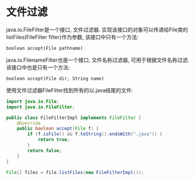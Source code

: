 # 文件过滤

java.io.FileFilter是一个接口, 文件过滤器. 实现该接口的对象可以传递给File类的listFiles(FileFilter filter)作为参数, 该接口中只有一个方法:  

`boolean accept(File pathname)`  

java.io.FilenameFilter也是一个接口, 文件名称过滤器, 可用于根据文件名称过滤. 该接口中也是只有一个方法:  

`boolean accept(File dir, String name)`  

使用文件过滤器FileFilter找到所有的以.java结尾的文件:  

```java
import java.io.File;
import java.io.FileFilter;

public class FileFilterImpl implements FileFilter {
    @Override
    public boolean accept(File f) {
        if (f.isFile() && f.toString().endsWith(".java")) {
            return true;
        }
        return false;
    }
}

File[] files = file.listFiles(new FileFilterImpl());
```

